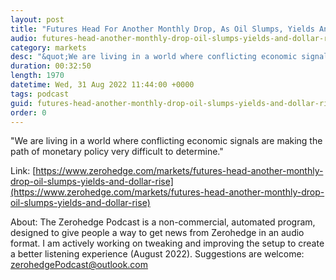 ```yaml
---
layout: post
title: "Futures Head For Another Monthly Drop, As Oil Slumps, Yields And Dollar Rise"
audio: futures-head-another-monthly-drop-oil-slumps-yields-and-dollar-rise-0
category: markets
desc: "&quot;We are living in a world where conflicting economic signals are making the path of monetary policy very difficult to determine.&quot;"
duration: 00:32:50
length: 1970
datetime: Wed, 31 Aug 2022 11:44:00 +0000
tags: podcast
guid: futures-head-another-monthly-drop-oil-slumps-yields-and-dollar-rise-0
order: 0
---
```

&quot;We are living in a world where conflicting economic signals are making the path of monetary policy very difficult to determine.&quot;

Link: [https://www.zerohedge.com/markets/futures-head-another-monthly-drop-oil-slumps-yields-and-dollar-rise](https://www.zerohedge.com/markets/futures-head-another-monthly-drop-oil-slumps-yields-and-dollar-rise)

About: The Zerohedge Podcast is a non-commercial, automated program, designed to give people a way to get news from Zerohedge in an audio format.  I am actively working on tweaking and improving the setup to create a better listening experience (August 2022).  Suggestions are welcome: [zerohedgePodcast@outlook.com](mailto:zerohedgePodcast@outlook.com)